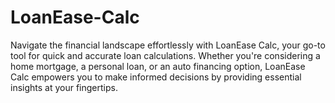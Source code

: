 # LoanEase-Calc
Navigate the financial landscape effortlessly with LoanEase Calc, your go-to tool for quick and accurate loan calculations. Whether you're considering a home mortgage, a personal loan, or an auto financing option, LoanEase Calc empowers you to make informed decisions by providing essential insights at your fingertips.
